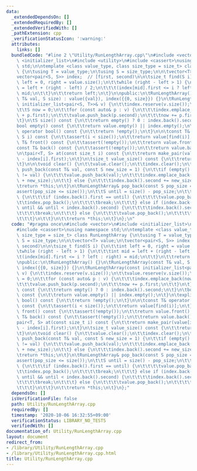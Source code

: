 ```yaml
---
data:
  _extendedDependsOn: []
  _extendedRequiredBy: []
  _extendedVerifiedWith: []
  _pathExtension: cpp
  _verificationStatusIcon: ':warning:'
  attributes:
    links: []
  bundledCode: "#line 2 \"Utility/RunLengthArray.cpp\"\n#include <vector>\n#include\
    \ <initializer_list>\n#include <utility>\n#include <cassert>\nusing namespace\
    \ std;\n\ntemplate <class value_type, class size_type = size_t> class RunLengthArray\
    \ {\n\tusing T = value_type;\n\tusing S = size_type;\n\n\tvector<T> value;\n\t\
    vector<pair<S, S>> index;  // [first, second)\n\n\tsize_t find(S i) {\n\t\tint\
    \ left = 0, right = value.size();\n\t\twhile (right - left > 1) {\n\t\t\tint mid\
    \ = left + (right - left) / 2;\n\t\t\t(index[mid].first <= i ? left : right) =\
    \ mid;\n\t\t}\n\t\treturn left;\n\t}\n\npublic:\n\tRunLengthArray() {}\n\tRunLengthArray(const\
    \ T& val, S size) : value({val}), index({{0, size}}) {}\n\tRunLengthArray(const\
    \ initializer_list<pair<S, T>>& v) {\n\t\tindex.reserve(v.size());\n\t\tvalue.reserve(v.size());\n\
    \t\tS now = 0;\n\t\tfor (const auto& p : v) {\n\t\t\tindex.emplace_back(now, now\
    \ + p.first);\n\t\t\tvalue.push_back(p.second);\n\t\t\tnow += p.first;\n\t\t}\n\
    \t}\n\tS size() const {\n\t\treturn empty() ? 0 : index.back().second;\n\t}\n\t\
    bool empty() const {\n\t\treturn value.empty() || index.empty();\n\t}\n\texplicit\
    \ operator bool() const {\n\t\treturn !empty();\n\t}\n\n\tconst T& operator[](const\
    \ S i) const {\n\t\tassert(i < size());\n\t\treturn value[find(i)];\n\t}\n\tconst\
    \ T& front() const {\n\t\tassert(!empty());\n\t\treturn value.front();\n\t}\n\t\
    const T& back() const {\n\t\tassert(!empty());\n\t\treturn value.back();\n\t}\n\
    \n\tpair<T, S> at(const size_t i) const {\n\t\treturn make_pair(value[i], index[i].second\
    \ - index[i].first);\n\t}\n\tsize_t value_size() const {\n\t\treturn value.size();\n\
    \t}\n\n\tvoid clear() {\n\t\tvalue.clear();\n\t\tindex.clear();\n\t}\n\tRunLengthArray&\
    \ push_back(const T& val, const S new_size = 1) {\n\t\tif (empty() || value.back()\
    \ != val) {\n\t\t\tvalue.push_back(val);\n\t\t\tindex.emplace_back(size(), size()\
    \ + new_size);\n\t\t} else {\n\t\t\tindex.back().second += new_size;\n\t\t}\n\t\
    \treturn *this;\n\t}\n\tRunLengthArray& pop_back(const S pop_size = 1) {\n\t\t\
    assert(pop_size <= size());\n\t\tS until = size() - pop_size;\n\t\twhile (!empty())\
    \ {\n\t\t\tif (index.back().first == until) {\n\t\t\t\tvalue.pop_back();\n\t\t\
    \t\tindex.pop_back();\n\t\t\t\tbreak;\n\t\t\t} else if (index.back().first <=\
    \ until && until < index.back().second) {\n\t\t\t\tindex.back().second = until;\n\
    \t\t\t\tbreak;\n\t\t\t} else {\n\t\t\t\tvalue.pop_back();\n\t\t\t\tindex.pop_back();\n\
    \t\t\t}\n\t\t}\n\t\treturn *this;\n\t}\n};\n"
  code: "#pragma once\n#include <vector>\n#include <initializer_list>\n#include <utility>\n\
    #include <cassert>\nusing namespace std;\n\ntemplate <class value_type, class\
    \ size_type = size_t> class RunLengthArray {\n\tusing T = value_type;\n\tusing\
    \ S = size_type;\n\n\tvector<T> value;\n\tvector<pair<S, S>> index;  // [first,\
    \ second)\n\n\tsize_t find(S i) {\n\t\tint left = 0, right = value.size();\n\t\
    \twhile (right - left > 1) {\n\t\t\tint mid = left + (right - left) / 2;\n\t\t\
    \t(index[mid].first <= i ? left : right) = mid;\n\t\t}\n\t\treturn left;\n\t}\n\
    \npublic:\n\tRunLengthArray() {}\n\tRunLengthArray(const T& val, S size) : value({val}),\
    \ index({{0, size}}) {}\n\tRunLengthArray(const initializer_list<pair<S, T>>&\
    \ v) {\n\t\tindex.reserve(v.size());\n\t\tvalue.reserve(v.size());\n\t\tS now\
    \ = 0;\n\t\tfor (const auto& p : v) {\n\t\t\tindex.emplace_back(now, now + p.first);\n\
    \t\t\tvalue.push_back(p.second);\n\t\t\tnow += p.first;\n\t\t}\n\t}\n\tS size()\
    \ const {\n\t\treturn empty() ? 0 : index.back().second;\n\t}\n\tbool empty()\
    \ const {\n\t\treturn value.empty() || index.empty();\n\t}\n\texplicit operator\
    \ bool() const {\n\t\treturn !empty();\n\t}\n\n\tconst T& operator[](const S i)\
    \ const {\n\t\tassert(i < size());\n\t\treturn value[find(i)];\n\t}\n\tconst T&\
    \ front() const {\n\t\tassert(!empty());\n\t\treturn value.front();\n\t}\n\tconst\
    \ T& back() const {\n\t\tassert(!empty());\n\t\treturn value.back();\n\t}\n\n\t\
    pair<T, S> at(const size_t i) const {\n\t\treturn make_pair(value[i], index[i].second\
    \ - index[i].first);\n\t}\n\tsize_t value_size() const {\n\t\treturn value.size();\n\
    \t}\n\n\tvoid clear() {\n\t\tvalue.clear();\n\t\tindex.clear();\n\t}\n\tRunLengthArray&\
    \ push_back(const T& val, const S new_size = 1) {\n\t\tif (empty() || value.back()\
    \ != val) {\n\t\t\tvalue.push_back(val);\n\t\t\tindex.emplace_back(size(), size()\
    \ + new_size);\n\t\t} else {\n\t\t\tindex.back().second += new_size;\n\t\t}\n\t\
    \treturn *this;\n\t}\n\tRunLengthArray& pop_back(const S pop_size = 1) {\n\t\t\
    assert(pop_size <= size());\n\t\tS until = size() - pop_size;\n\t\twhile (!empty())\
    \ {\n\t\t\tif (index.back().first == until) {\n\t\t\t\tvalue.pop_back();\n\t\t\
    \t\tindex.pop_back();\n\t\t\t\tbreak;\n\t\t\t} else if (index.back().first <=\
    \ until && until < index.back().second) {\n\t\t\t\tindex.back().second = until;\n\
    \t\t\t\tbreak;\n\t\t\t} else {\n\t\t\t\tvalue.pop_back();\n\t\t\t\tindex.pop_back();\n\
    \t\t\t}\n\t\t}\n\t\treturn *this;\n\t}\n};"
  dependsOn: []
  isVerificationFile: false
  path: Utility/RunLengthArray.cpp
  requiredBy: []
  timestamp: '2020-10-06 16:32:55+09:00'
  verificationStatus: LIBRARY_NO_TESTS
  verifiedWith: []
documentation_of: Utility/RunLengthArray.cpp
layout: document
redirect_from:
- /library/Utility/RunLengthArray.cpp
- /library/Utility/RunLengthArray.cpp.html
title: Utility/RunLengthArray.cpp
---
```

